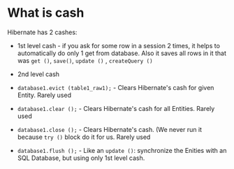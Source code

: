 # What is cash

Hibernate has 2 cashes:
- 1st level cash - if you ask for some row in a session 2 times, it helps to automatically do only 1 get from database. Also it saves all rows in it that was `get ()`, `save()`, `update ()` , `createQuery ()`
- 2nd level cash

- `database1.evict (table1_raw1);` - Clears Hibernate's cash for given Entity. Rarely used
- `database1.clear ();` - Clears Hibernate's cash for all Entities. Rarely used
- `database1.close ();` - Clears Hibernate's cash. (We never run it because `try ()` block do it for us. Rarely used
- `database1.flush ();` - Like an `update ()`: synchronize the Enities with an SQL Database, but using only 1st level cash.